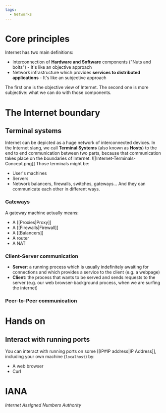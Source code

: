 ```yaml
---
tags:
  - Networks
---
```

# Core principles
Internet has two main definitions:

- Interconnection of **Hardware and Software** components ("Nuts and bolts") - It's like an objective approach
- Network infrastructure which provides **services to distributed applications** - It's like an subjective approach

The first one is the objective view of Internet. The second one is more subjective: what we can do with those components.
# The Internet boundary
## Terminal systems
Internet can be depicted as a huge network of interconnected devices. In the Internet slang, we call **Terminal Systems** (also known as **Hosts**) to the end to end communication between two parts, because that communication takes place on the boundaries of Internet.
![[Internet-Terminals-Concept.png]]
Those terminals might be:
- User's machines
- Servers
- Network balancers, firewalls, switches, gateways...
And they can communicate each other in different ways.
### Gateways
A gateway machine actually means:
- A [[Proxies|Proxy]]
- A [[Firewalls|Firewall]]
- A [[Balancers]]
- A router
- A NAT
### Client-Server communication
- **Server**: a running process which is usually indefinitely awaiting for connections and which provides a service to the client (e.g. a webpage)
- **Client**: the process that wants to be served and sends requests to the server (e.g. our web browser-background process, when we are surfing the internet)
### Peer-to-Peer communication


# Hands on
## Interact with running ports
You can interact with running ports on some [[IP#IP address|IP Address]], including your own machine (```localhost```) by:
- A web browser
- Curl
# IANA
_Internet Assigned Numbers Authority_


